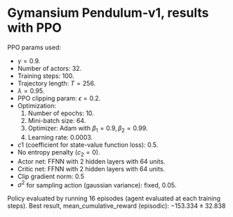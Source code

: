 # Gymansium Pendulum-v1, results with PPO

PPO params used:

- $\gamma=0.9$.
- Number of actors: 32.
- Training steps: 100.
- Trajectory length: $T=256$.
- $\lambda=0.95$.
- PPO clipping param: $\epsilon=0.2$.
- Optimization:
  1. Number of epochs: 10.
  2. Mini-batch size: 64.
  3. Optimizer: Adam with $\beta_1=0.9, \beta_2=0.99$.
  4. Learning rate: 0.0003.
- $c1$ (coefficient for state-value function loss): 0.5.
- No entropy penalty ($c_2=0$).
- Actor net: FFNN with 2 hidden layers with 64 units.
- Critic net: FFNN with 2 hidden layers with 64 units.
- Clip gradient norm: 0.5
- $\sigma^2$ for sampling action (gaussian variance): fixed, $0.05$.

Policy evaluated by running 16 episodes (agent evaluated at each training steps). Best result, mean_cumulative_reward (episodic): $-153.334\pm32.838$
